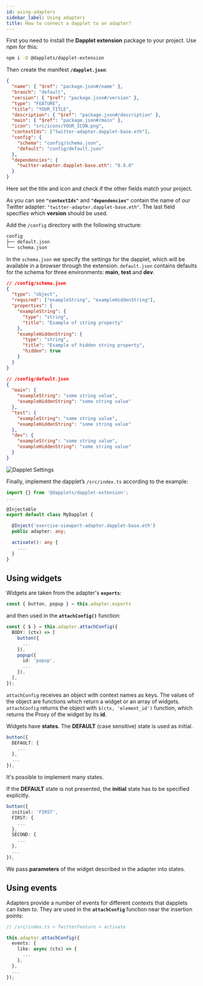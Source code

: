 ```yaml
---
id: using-adapters
sidebar_label: Using adapters
title: How to connect a dapplet to an adapter?
---
```


First you need to install the **Dapplet extension** package to your project. Use npm for this:

```bash
npm i -D @dapplets/dapplet-extension
```

Then create the manifest **`/dapplet.json`**:

```json
{
  "name": { "$ref": "package.json#/name" },
  "branch": "default",
  "version": { "$ref": "package.json#/version" },
  "type": "FEATURE",
  "title": "YOUR_TITLE",
  "description": { "$ref": "package.json#/description" },
  "main": { "$ref": "package.json#/main" },
  "icon": "src/icons/YOUR_ICON.png",
  "contextIds": ["twitter-adapter.dapplet-base.eth"],
  "config": {
    "schema": "config/schema.json",
    "default": "config/default.json"
  },
  "dependencies": {
    "twitter-adapter.dapplet-base.eth": "0.9.0"
  }
}
```

Here set the title and icon and check if the other fields match your project.

As you can see **`"contextIds"`** and **`"dependencies"`** contain the name of our Twitter adapter: `"twitter-adapter.dapplet-base.eth"`. The last field specifies which **version** should be used.

Add the `/config` directory with the following structure:

```bash
config
├── default.json
└── schema.json
```

In the `schema.json` we specify the settings for the dapplet, which will be available in a browser through the extension. `default.json` contains defaults for the schema for three environments: **main**, **test** and **dev**.

```json
// /config/schema.json
{
  "type": "object",
  "required": ["exampleString", "exampleHiddenString"],
  "properties": {
    "exampleString": {
      "type": "string",
      "title": "Example of string property"
    },
    "exampleHiddenString": {
      "type": "string",
      "title": "Example of hidden string property",
      "hidden": true
    }
  }
}
```

```json
// /config/default.json
{
  "main": {
    "exampleString": "some string value",
    "exampleHiddenString": "some string value"
  },
  "test": {
    "exampleString": "some string value",
    "exampleHiddenString": "some string value"
  },
  "dev": {
    "exampleString": "some string value",
    "exampleHiddenString": "some string value"
  }
}
```

![Dapplet Settings](/img/a_twitter_1.png)

Finally, implement the dapplet’s `/src/index.ts` according to the example:

```ts
import {} from '@dapplets/dapplet-extension';
...

@Injectable
export default class MyDapplet {

  @Inject('exercise-viewport-adapter.dapplet-base.eth')
  public adapter: any;

  activate(): any {
    ...
  }
}
```

## Using widgets

Widgets are taken from the adapter's **`exports`**:

```ts
const { button, popup } = this.adapter.exports
```

and then used in the **`attachConfig()`** function:

```ts
const { $ } = this.adapter.attachConfig({
  BODY: (ctx) => [
    button({
      ...
    }),
    popup({
      id: 'popup',
      ...
    }),
  ],
});
```

`attachConfig` receives an object with context names as keys. The values of the object are functions which return a widget or an array of widgets. `attachConfig` returns the object with `$(ctx, 'element_id')` function,
which returns the Proxy of the widget by its **id**.

Widgets have **states**. The **DEFAULT** (case sensitive) state is used as initial.

```ts
button({
  DEFAULT: {
    ...
  },
  ...
}),
```

It's possible to implement many states.

If the **DEFAULT** state is not presented, the **initial** state has to be specified explicitly.

```ts
button({
  initial: 'FIRST',
  FIRST: {
    ...
  },
  SECOND: {
    ...
  },
  ...
}),
```

We pass **parameters** of the widget described in the adapter into states.

## Using events

Adapters provide a number of events for different contexts that dapplets can listen to.
They are used in the **`attachConfig`** function near the insertion points:

```ts
// /src/index.ts > TwitterFeature > activate

this.adapter.attachConfig({
  events: {
    like: async (ctx) => {
      ...
    },
  },
  ...
});
```
